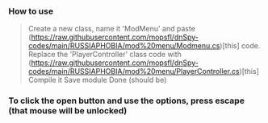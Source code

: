 ### How to use
> Create a new class, name it 'ModMenu' and paste (https://raw.githubusercontent.com/mopsfl/dnSpy-codes/main/RUSSIAPHOBIA/mod%20menu/Modmenu.cs)[this] code.
> Replace the 'PlayerController' class code with (https://raw.githubusercontent.com/mopsfl/dnSpy-codes/main/RUSSIAPHOBIA/mod%20menu/PlayerController.cs)[this]
> Compile it
> Save module
> Done (should be)


### To click the open button and use the options, press escape (that mouse will be unlocked)
